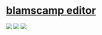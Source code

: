 # [blamscamp editor](https://github.com/blackle/blamscamp)

![](https://img.shields.io/github/license/blackle/blamscamp?style=flat-square) ![](https://img.shields.io/github/last-commit/scillidan/blamscamp/main?label=last%20commit%20(fork)&style=flat-square) ![](https://img.shields.io/badge/Vercel-black?style=flat&logo=Vercel&logoColor=white)